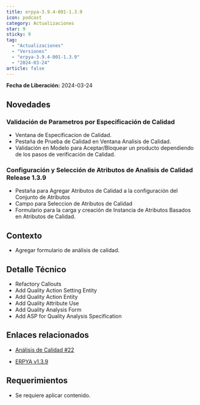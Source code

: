 ```yaml
---
title: erpya-3.9.4-001-1.3.9
icon: podcast
category: Actualizaciones
star: 9
sticky: 9
tag:
  - "Actualizaciones"
  - "Versiones"
  - "erpya-3.9.4-001-1.3.9"
  - "2024-03-24"
article: false
---
```


**Fecha de Liberación:** 2024-03-24

## Novedades

### Validación de Parametros por Especificación de Calidad

- Ventana de Especificacion de Calidad.
- Pestaña de Prueba de Calidad en Ventana Analisis de Calidad.
- Validación en Modelo para Aceptar/Bloquear un producto dependiendo de los pasos de verificación de Calidad.

### Configuración y Selección de Atributos de Analisis de Calidad Release 1.3.9

- Pestaña para Agregar Atributos de Calidad a la configuración del Conjunto de Atributos
- Campo para Seleccion de Atributos de Calidad
- Formulario para la carga y creación de Instancia de Atributos Basados en Atributos de Calidad.

## Contexto

- Agregar formulario de análisis de calidad.

## Detalle Técnico

- Refactory Callouts
- Add Quality Action Setting Entity
- Add Quality Action Entity
- Add Quality Attribute Use
- Add Quality Analysis Form
- Add ASP for Quality Analysis Specification

## Enlaces relacionados

- [Análisis de Calidad #22](https://github.com/erpcya/Control-NATULAC/issues/22#issuecomment-2018728532)

- [ERPYA v1.3.9](https://github.com/erpya/adempiere_patch_zk/releases/tag/1.3.9)

## Requerimientos

- Se requiere aplicar contenido.
